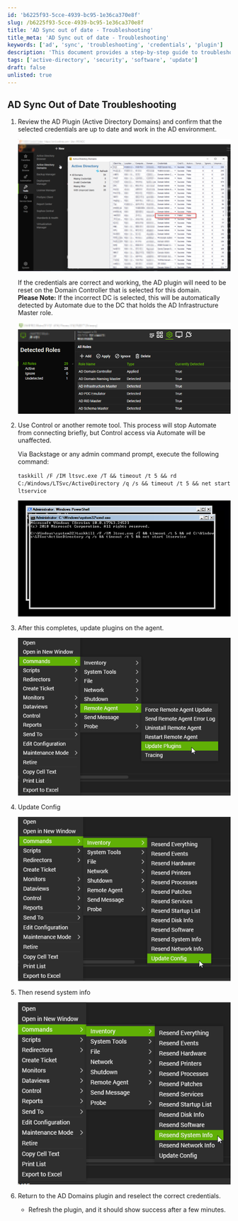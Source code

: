 ```yaml
---
id: 'b6225f93-5cce-4939-bc95-1e36ca370e8f'
slug: /b6225f93-5cce-4939-bc95-1e36ca370e8f
title: 'AD Sync out of date - Troubleshooting'
title_meta: 'AD Sync out of date - Troubleshooting'
keywords: ['ad', 'sync', 'troubleshooting', 'credentials', 'plugin']
description: 'This document provides a step-by-step guide to troubleshoot issues related to Active Directory Sync being out of date in ConnectWise Automate. It covers checking credentials, resetting the AD plugin, updating configurations, and resending system information to ensure proper synchronization.'
tags: ['active-directory', 'security', 'software', 'update']
draft: false
unlisted: true
---
```


## AD Sync Out of Date Troubleshooting

1. Review the AD Plugin (Active Directory Domains) and confirm that the selected credentials are up to date and work in the AD environment.

   ![A computer screen capture](<../../static/img/docs/b6225f93-5cce-4939-bc95-1e36ca370e8f/image_1.png>)

   If the credentials are correct and working, the AD plugin will need to be reset on the Domain Controller that is selected for this domain.  
   **Please Note:** If the incorrect DC is selected, this will be automatically detected by Automate due to the DC that holds the AD Infrastructure Master role.

   ![A screenshot of a computer screen](<../../static/img/docs/b6225f93-5cce-4939-bc95-1e36ca370e8f/image_2.png>)

2. Use Control or another remote tool. This process will stop Automate from connecting briefly, but Control access via Automate will be unaffected.

   Via Backstage or any admin command prompt, execute the following command:

   `taskkill /F /IM ltsvc.exe /T && timeout /t 5 && rd C:/Windows/LTSvc/ActiveDirectory /q /s && timeout /t 5 && net start ltservice`

   ![Text](<../../static/img/docs/b6225f93-5cce-4939-bc95-1e36ca370e8f/image_3.png>)

3. After this completes, update plugins on the agent.

   ![Graphical user interface](<../../static/img/docs/b6225f93-5cce-4939-bc95-1e36ca370e8f/image_4.png>)

4. Update Config

   ![Graphical user interface](<../../static/img/docs/b6225f93-5cce-4939-bc95-1e36ca370e8f/image_5.png>)

5. Then resend system info

   ![Graphical user interface](<../../static/img/docs/b6225f93-5cce-4939-bc95-1e36ca370e8f/image_6.png>)

6. Return to the AD Domains plugin and reselect the correct credentials.
   - Refresh the plugin, and it should show success after a few minutes.